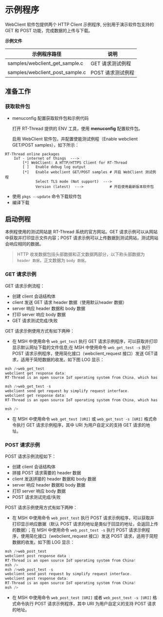 # 示例程序

WebClient 软件包提供两个 HTTP Client 示例程序, 分别用于演示软件包支持的 GET 和 POST 功能，完成数据的上传与下载。

**示例文件**

| 示例程序路径                         | 说明  |
| ----                                | ---- |
| samples/webclient_get_sample.c      | GET 请求测试例程 |
| samples/webclient_post_sample.c     | POST 请求测试例程 |

## 准备工作

### 获取软件包

- menuconfig 配置获取软件包和示例代码

    打开 RT-Thread 提供的 ENV 工具，使用 **menuconfig** 配置软件包。

    启用 WebClient 软件包，并配置使能测试例程（Enable webclient GET/POST samples），如下所示：

```shell
RT-Thread online packages
    IoT - internet of things  --->
        [*] WebClient: A HTTP/HTTPS Client for RT-Thread    
        [ ]   Enable debug log output       
        [*]   Enable webclient GET/POST samples # 开启 WebClient 测试例程
              Select TLS mode (Not support)  --->
              Version (latest)  --->            # 开启使用最新版本软件包
```

- 使用 `pkgs --update` 命令下载软件包
- 编译下载


## 启动例程 

本例程使用的测试网站是 RT-Thread 系统的官方网站。GET 请求示例可以从网站中获取并打印显示文件内容；POST 请求示例可以上传数据到测试网站，测试网站会响应相同的数据。

> HTTP 收发数据包括头部数据和正文数据两部分，以下称头部数据为 `header 数据`，正文数据为 `body 数据`。

### GET 请求示例

GET 请求示例流程：

- 创建 client 会话结构体
- client 发送 GET 请求 header 数据（使用默认header 数据）
- server 响应 header 数据和 body 数据
- 打印 server 响应 body 数据
- GET 请求测试完成/失败

GET 请求示例使用方式有如下两种：

- 在 MSH 中使用命令 `web_get_test` 执行 GET 请求示例程序，可以获取并打印显示默认网址下载的文件信息;在 MSH 中使用命令 `web_get_test -s` 执行 POST 请求示例程序，使用简化接口（webclient_request 接口）发送 GET请求，适用于简短数据的收发。如下图 LOG 显示：

```c
msh />web_get_test 
webclient get response data: 
RT-Thread is an open source IoT operating system from China, which has strong scalability: from a tiny kernel running on a tiny core, for example ARM Cortex-M0, or Cortex-M3/4/7, to a rich feature system running on MIPS32, ARM Cortex-A8, ARM Cortex-A9 DualCore etc.

msh />web_get_test -s
webclient send get request by simplify request interface.
webclient get response data: 
RT-Thread is an open source IoT operating system from China, which has strong scalability: from a tiny kernel running on a tiny core, for example ARM Cortex-M0, or Cortex-M3/4/7, to a rich feature system running on MIPS32, ARM Cortex-A8, ARM Cortex-A9 DualCore etc.

msh />
```

- 在 MSH 中使用命令 `web_get_test [URI]`  或 `web_get_test -s [URI]` 格式命令执行 GET 请求示例程序，其中 URI 为用户自定义的支持 GET 请求的地址。

### POST 请求示例

POST 请求示例流程如下：

- 创建 client 会话结构体
- 拼接 POST 请求需要的 header 数据
- client 发送拼接的 header 数据和 body 数据
- server 响应 header 数据和 body 数据
- 打印 server 响应 body 数据
- POST 请求测试完成/失败

POST 请求示例使用方式有如下两种：

- 在 MSH 中使用命令 `web_post_test` 执行 POST 请求示例程序，可以获取并打印显示响应数据（默认 POST 请求的地址是类似于回显的地址，会返回上传的数据）；在 MSH 中使用命令 `web_post_test -s` 执行 POST 请求示例程序，使用简化接口（webclient_request 接口）发送 POST 请求，适用于简短数据的收发。如下图 LOG 显示：

```c
msh />web_post_test
webclient post response data :
RT-Thread is an open source IoT operating system from China!
msh /> 
msh />web_post_test -s
webclient send post request by simplify request interface.
webclient post response data: 
RT-Thread is an open source IoT operating system from China!
msh />
```

- 在 MSH 中使用命令 `web_post_test [URI]` 或者 `web_post_test -s [URI]` 格式命令执行 POST 请求示例程序，其中 URI 为用户自定义的支持 POST 请求的地址。